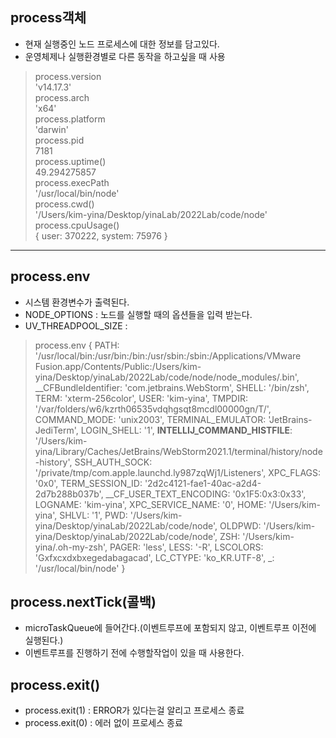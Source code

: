 ## process객체 
- 현재 실행중인 노드 프로세스에 대한 정보를 담고있다.
- 운영체제나 실행환경별로 다른 동작을 하고싶을 때 사용
> process.version   
'v14.17.3'   
> process.arch   
'x64'   
> process.platform   
'darwin'   
> process.pid   
7181   
> process.uptime()   
49.294275857   
> process.execPath   
'/usr/local/bin/node'   
> process.cwd()   
'/Users/kim-yina/Desktop/yinaLab/2022Lab/code/node'   
> process.cpuUsage()   
{ user: 370222, system: 75976 }   

---
## process.env
- 시스템 환경변수가 출력된다. 
- NODE_OPTIONS : 노드를 실행할 때의 옵션들을 입력 받는다.
- UV_THREADPOOL_SIZE :
> process.env
{
PATH: '/usr/local/bin:/usr/bin:/bin:/usr/sbin:/sbin:/Applications/VMware Fusion.app/Contents/Public:/Users/kim-yina/Desktop/yinaLab/2022Lab/code/node/node_modules/.bin',
__CFBundleIdentifier: 'com.jetbrains.WebStorm',
SHELL: '/bin/zsh',
TERM: 'xterm-256color',
USER: 'kim-yina',
TMPDIR: '/var/folders/w6/kzrth06535vdqhgsqt8mcdl00000gn/T/',
COMMAND_MODE: 'unix2003',
TERMINAL_EMULATOR: 'JetBrains-JediTerm',
LOGIN_SHELL: '1',
__INTELLIJ_COMMAND_HISTFILE__: '/Users/kim-yina/Library/Caches/JetBrains/WebStorm2021.1/terminal/history/node-history',
SSH_AUTH_SOCK: '/private/tmp/com.apple.launchd.ly987zqWj1/Listeners',
XPC_FLAGS: '0x0',
TERM_SESSION_ID: '2d2c4121-fae1-40ac-a2d4-2d7b288b037b',
__CF_USER_TEXT_ENCODING: '0x1F5:0x3:0x33',
LOGNAME: 'kim-yina',
XPC_SERVICE_NAME: '0',
HOME: '/Users/kim-yina',
SHLVL: '1',
PWD: '/Users/kim-yina/Desktop/yinaLab/2022Lab/code/node',
OLDPWD: '/Users/kim-yina/Desktop/yinaLab/2022Lab/code/node',
ZSH: '/Users/kim-yina/.oh-my-zsh',
PAGER: 'less',
LESS: '-R',
LSCOLORS: 'Gxfxcxdxbxegedabagacad',
LC_CTYPE: 'ko_KR.UTF-8',
_: '/usr/local/bin/node'
}



## process.nextTick(콜백)
- microTaskQueue에 들어간다.(이벤트루프에 포함되지 않고, 이벤트루프 이전에 실행된다.)
- 이벤트루프를 진행하기 전에 수행할작업이 있을 때 사용한다.

## process.exit()
- process.exit(1) : ERROR가 있다는걸 알리고 프로세스 종료
- process.exit(0) : 에러 없이 프로세스 종료
